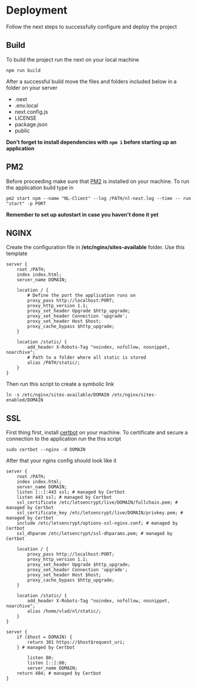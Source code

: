 # Deployment

Follow the next steps to successfully configure and deploy the project

## Build

To build the project run the next on your local machine

```
npm run build
```

After a successful build move the files and folders included below in a folder on your server

- .next
- .env.local
- next.config.js
- LICENSE
- package.json
- public

**Don't forget to install dependencies with `npm i` before starting up an application**

## PM2

Before proceeding make sure that [PM2](https://pm2.keymetrics.io/) is installed on your machine. To run the application build type in

```
pm2 start npm --name "NL-Client" --log /PATH/nl-next.log --time -- run "start" -p PORT
```

**Remember to set up autostart in case you haven't done it yet**

## NGINX

Create the configuration file in **/etc/nginx/sites-available** folder. Use this template

```nginx
server {
    root /PATH;
    index index.html;
    server_name DOMAIN;

    location / {
        # Define the port the application runs on
        proxy_pass http://localhost:PORT;
        proxy_http_version 1.1;
        proxy_set_header Upgrade $http_upgrade;
        proxy_set_header Connection 'upgrade';
        proxy_set_header Host $host;
        proxy_cache_bypass $http_upgrade;
    }

    location /static/ {
        add_header X-Robots-Tag "noindex, nofollow, nosnippet, noarchive";
        # Path to a folder where all static is stored
        alias /PATH/static/;
    }
}
```

Then run this script to create a symbolic link

```
ln -s /etc/nginx/sites-available/DOMAIN /etc/nginx/sites-enabled/DOMAIN
```

## SSL

First thing first, install [certbot](https://certbot.eff.org/) on your machine. To certificate and secure a connection to the application run the this script

```
sudo certbot --nginx -d DOMAIN
```

After that your nginx config should look like it

```nginx
server {
    root /PATH;
    index index.html;
    server_name DOMAIN;
    listen [::]:443 ssl; # managed by Certbot
    listen 443 ssl; # managed by Certbot
    ssl_certificate /etc/letsencrypt/live/DOMAIN/fullchain.pem; # managed by Certbot
    ssl_certificate_key /etc/letsencrypt/live/DOMAIN/privkey.pem; # managed by Certbot
    include /etc/letsencrypt/options-ssl-nginx.conf; # managed by Certbot
    ssl_dhparam /etc/letsencrypt/ssl-dhparams.pem; # managed by Certbot

    location / {
        proxy_pass http://localhost:PORT;
        proxy_http_version 1.1;
        proxy_set_header Upgrade $http_upgrade;
        proxy_set_header Connection 'upgrade';
        proxy_set_header Host $host;
        proxy_cache_bypass $http_upgrade;
    }

    location /static/ {
        add_header X-Robots-Tag "noindex, nofollow, nosnippet, noarchive";
        alias /home/vlad/nl/static/;
    }
}

server {
    if ($host = DOMAIN) {
        return 301 https://$host$request_uri;
    } # managed by Certbot

        listen 80;
        listen [::]:80;
        server_name DOMAIN;
    return 404; # managed by Certbot
}
```

